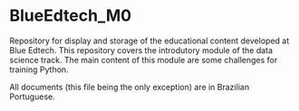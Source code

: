 # BlueEdtech_M0

Repository for display and storage of the educational content developed at Blue Edtech. This repository covers the introdutory module of the data science track. The main content of this module are some challenges for training Python.

All documents (this file being the only exception) are in Brazilian Portuguese.
